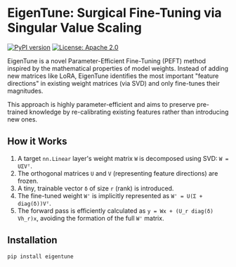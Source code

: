 # EigenTune: Surgical Fine-Tuning via Singular Value Scaling

[![PyPI version](https://badge.fury.io/py/eigentune.svg)](https://badge.fury.io/py/eigentune)
[![License: Apache 2.0](https://img.shields.io/badge/License-Apache_2.0-blue.svg)](https://github.com/MrAnayDongre/eigentune/blob/main/LICENSE)

EigenTune is a novel Parameter-Efficient Fine-Tuning (PEFT) method inspired by the mathematical properties of model weights. Instead of adding new matrices like LoRA, EigenTune identifies the most important "feature directions" in existing weight matrices (via SVD) and only fine-tunes their magnitudes.

This approach is highly parameter-efficient and aims to preserve pre-trained knowledge by re-calibrating existing features rather than introducing new ones.

## How it Works

1.  A target `nn.Linear` layer's weight matrix `W` is decomposed using SVD: `W = UΣVᵀ`.
2.  The orthogonal matrices `U` and `V` (representing feature directions) are frozen.
3.  A tiny, trainable vector `δ` of size `r` (rank) is introduced.
4.  The fine-tuned weight `W'` is implicitly represented as `W' = U(Σ + diag(δ))Vᵀ`.
5.  The forward pass is efficiently calculated as `y = Wx + (U_r diag(δ) Vh_r)x`, avoiding the formation of the full `W'` matrix.

## Installation

```bash
pip install eigentune